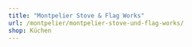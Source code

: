 ```yaml
---
title: "Montpelier Stove & Flag Works"
url: /montpelier/montpelier-stove-und-flag-works/
shop: Küchen
---
```

